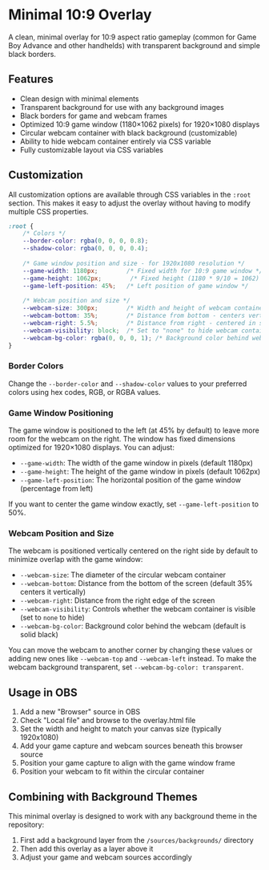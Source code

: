 # Minimal 10:9 Overlay

A clean, minimal overlay for 10:9 aspect ratio gameplay (common for Game Boy Advance and other handhelds) with transparent background and simple black borders.

## Features

- Clean design with minimal elements
- Transparent background for use with any background images
- Black borders for game and webcam frames
- Optimized 10:9 game window (1180×1062 pixels) for 1920×1080 displays
- Circular webcam container with black background (customizable)
- Ability to hide webcam container entirely via CSS variable
- Fully customizable layout via CSS variables

## Customization

All customization options are available through CSS variables in the `:root` section. This makes it easy to adjust the overlay without having to modify multiple CSS properties.

```css
:root {
    /* Colors */
    --border-color: rgba(0, 0, 0, 0.8);
    --shadow-color: rgba(0, 0, 0, 0.4);
    
    /* Game window position and size - for 1920x1080 resolution */
    --game-width: 1180px;        /* Fixed width for 10:9 game window */
    --game-height: 1062px;        /* Fixed height (1180 * 9/10 = 1062) */
    --game-left-position: 45%;   /* Left position of game window */
    
    /* Webcam position and size */
    --webcam-size: 300px;        /* Width and height of webcam container */
    --webcam-bottom: 35%;        /* Distance from bottom - centers vertically */
    --webcam-right: 5.5%;        /* Distance from right - centered in space between game and edge */
    --webcam-visibility: block;  /* Set to "none" to hide webcam container */
    --webcam-bg-color: rgba(0, 0, 0, 1); /* Background color behind webcam - solid black */
}
```

### Border Colors

Change the `--border-color` and `--shadow-color` values to your preferred colors using hex codes, RGB, or RGBA values.

### Game Window Positioning

The game window is positioned to the left (at 45% by default) to leave more room for the webcam on the right. The window has fixed dimensions optimized for 1920×1080 displays. You can adjust:

- `--game-width`: The width of the game window in pixels (default 1180px)
- `--game-height`: The height of the game window in pixels (default 1062px)
- `--game-left-position`: The horizontal position of the game window (percentage from left)

If you want to center the game window exactly, set `--game-left-position` to 50%.

### Webcam Position and Size

The webcam is positioned vertically centered on the right side by default to minimize overlap with the game window:

- `--webcam-size`: The diameter of the circular webcam container
- `--webcam-bottom`: Distance from the bottom of the screen (default 35% centers it vertically)
- `--webcam-right`: Distance from the right edge of the screen
- `--webcam-visibility`: Controls whether the webcam container is visible (set to `none` to hide)
- `--webcam-bg-color`: Background color behind the webcam (default is solid black)

You can move the webcam to another corner by changing these values or adding new ones like `--webcam-top` and `--webcam-left` instead. To make the webcam background transparent, set `--webcam-bg-color: transparent`.

## Usage in OBS

1. Add a new "Browser" source in OBS
2. Check "Local file" and browse to the overlay.html file
3. Set the width and height to match your canvas size (typically 1920x1080)
4. Add your game capture and webcam sources beneath this browser source
5. Position your game capture to align with the game window frame
6. Position your webcam to fit within the circular container

## Combining with Background Themes

This minimal overlay is designed to work with any background theme in the repository:

1. First add a background layer from the `/sources/backgrounds/` directory
2. Then add this overlay as a layer above it
3. Adjust your game and webcam sources accordingly